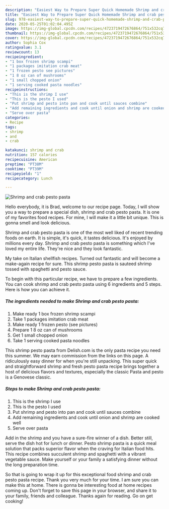 ```yaml
---
description: "Easiest Way to Prepare Super Quick Homemade Shrimp and crab pesto pasta"
title: "Easiest Way to Prepare Super Quick Homemade Shrimp and crab pesto pasta"
slug: 978-easiest-way-to-prepare-super-quick-homemade-shrimp-and-crab-pesto-pasta
date: 2020-05-25T01:02:04.495Z
image: https://img-global.cpcdn.com/recipes/4723719472676864/751x532cq70/shrimp-and-crab-pesto-pasta-recipe-main-photo.jpg
thumbnail: https://img-global.cpcdn.com/recipes/4723719472676864/751x532cq70/shrimp-and-crab-pesto-pasta-recipe-main-photo.jpg
cover: https://img-global.cpcdn.com/recipes/4723719472676864/751x532cq70/shrimp-and-crab-pesto-pasta-recipe-main-photo.jpg
author: Sophia Cox
ratingvalue: 3.1
reviewcount: 13
recipeingredient:
- "1 box frozen shrimp scampi"
- "1 packages imitation crab meat"
- "1 frozen pesto see pictures"
- "1 8 oz can of mushrooms"
- "1 small chopped onion"
- "1 serving cooked pasta noodles"
recipeinstructions:
- "This is the shrimp I use"
- "This is the pesto I used"
- "Put shrimp and pesto into pan and cook until sauces combine"
- "Add remaining ingredients and cook until onion and shrimp are cooked well"
- "Serve over pasta"
categories:
- Recipe
tags:
- shrimp
- and
- crab

katakunci: shrimp and crab 
nutrition: 157 calories
recipecuisine: American
preptime: "PT38M"
cooktime: "PT39M"
recipeyield: "1"
recipecategory: Lunch

---
```



![Shrimp and crab pesto pasta](https://img-global.cpcdn.com/recipes/4723719472676864/751x532cq70/shrimp-and-crab-pesto-pasta-recipe-main-photo.jpg)

Hello everybody, it is Brad, welcome to our recipe page. Today, I will show you a way to prepare a special dish, shrimp and crab pesto pasta. It is one of my favorites food recipes. For mine, I will make it a little bit unique. This is gonna smell and look delicious.

Shrimp and crab pesto pasta is one of the most well liked of recent trending foods on earth. It is simple, it's quick, it tastes delicious. It's enjoyed by millions every day. Shrimp and crab pesto pasta is something which I've loved my entire life. They're nice and they look fantastic.

My take on Italian shellfish recipes. Turned out fantastic and will become a make-again recipe for sure. This shrimp pesto pasta is sauteed shrimp tossed with spaghetti and pesto sauce.


To begin with this particular recipe, we have to prepare a few ingredients. You can cook shrimp and crab pesto pasta using 6 ingredients and 5 steps. Here is how you can achieve it.

<!--inarticleads1-->

##### The ingredients needed to make Shrimp and crab pesto pasta:

1. Make ready 1 box frozen shrimp scampi
1. Take 1 packages imitation crab meat
1. Make ready 1 frozen pesto (see pictures)
1. Prepare 1 8 oz can of mushrooms
1. Get 1 small chopped onion
1. Take 1 serving cooked pasta noodles


This shrimp pesto pasta from Delish.com is the only pasta recipe you need this summer. We may earn commission from the links on this page. A ridiculously easy dinner for when you&#39;re still unpacking. This super quick and straightforward shrimp and fresh pesto pasta recipe brings together a host of delicious flavors and textures, especially the classic Pasta and pesto is a Genovese classic. 

<!--inarticleads2-->

##### Steps to make Shrimp and crab pesto pasta:

1. This is the shrimp I use
1. This is the pesto I used
1. Put shrimp and pesto into pan and cook until sauces combine
1. Add remaining ingredients and cook until onion and shrimp are cooked well
1. Serve over pasta


Add in the shrimp and you have a sure-fire winner of a dish. Better still, serve the dish hot for lunch or dinner. Pesto shrimp pasta is a quick meal solution that packs superior flavor when the craving for Italian food hits. This recipe combines succulent shrimp and spaghetti with a vibrant vegetable sauce. Make yourself or your family a satisfying dinner without the long preparation time. 

So that is going to wrap it up for this exceptional food shrimp and crab pesto pasta recipe. Thank you very much for your time. I am sure you can make this at home. There is gonna be interesting food at home recipes coming up. Don't forget to save this page in your browser, and share it to your family, friends and colleague. Thanks again for reading. Go on get cooking!
